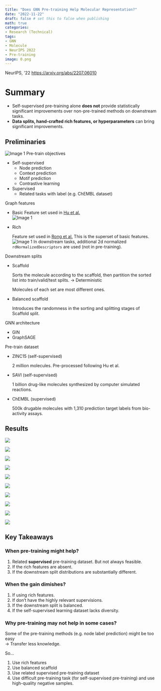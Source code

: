 ```yaml
---
title: "Does GNN Pre-training Help Molecular Representation?"
date: "2022-11-22"
draft: false # set this to false when publishing
math: true
categories:
- Research (Technical)
tags:
- GNN
- Molecule
- NeurIPS 2022
- Pre-training
image: 0.png
---
```

NeurIPS, '22 
<https://arxiv.org/abs/2207.06010>

# Summary
- Self-supervised pre-training alone **does not** provide statistically significant improvements over non-pre-trained methods on downstream tasks.
- **Data splits, hand-crafted rich features, or hyperparameters** can bring significant improvements.

## Preliminaries
![Image 1](Untitled.png)
Pre-train objectives

- Self-supervised
    - Node prediction
    - Context prediction
    - Motif prediction
    - Contrastive learning
- Supervised
    - Related tasks with label (e.g. ChEMBL dataset)

Graph features

- Basic
    Feature set used in [Hu et al.](https://arxiv.org/abs/1905.12265)  
    ![Image 1](Untitled1.png)

- Rich
    
    Feature set used in [Rong et al.](https://arxiv.org/abs/2007.02835) This is the superset of basic features.
    ![Image 1](Untitled2.png)
    In downstream tasks, additional 2d normalized `rdNormalizedDescriptors` are used (not in pre-training).

Downstream splits

- Scaffold
    
    Sorts the molecule according to the scaffold, then partition the sorted list into train/valid/test splits. → Deterministic
    
    Molecules of each set are most different ones.
    
- Balanced scaffold
    
    Introduces the randomness in the sorting and splitting stages of Scaffold split.

GNN architecture

- GIN
- GraphSAGE

Pre-train dataset

- ZINC15 (self-supervised)
    
    2 million molecules. Pre-processed following Hu et al.
    
- SAVI (self-supervised)
    
    1 billion drug-like molecules synthesized by computer simulated reactions.
    
- ChEMBL (supervised)
    
    500k drugable molecules with 1,310 prediction target labels from bio-activity assays.


## Results
![](Untitled3.png)  

![](Untitled4.png)  

![](Untitled5.png)  

![](Untitled6.png)  

![](Untitled7.png)  

![](Untitled8.png)  

![](Untitled9.png)  

![](Untitled10.png)  

![](Untitled11.png)  

![](Untitled12.png)  

## Key Takeaways
### When pre-training might help?
1. Related **supervised** pre-training dataset. But not always feasible.
2. If the rich features are absent.
3. If the downstream split distributions are substantially different.
### When the gain dimishes?
1. If using rich features.
2. If don’t have the highly relevant supervisions.
3. If the downstream split is balanced.
4. If the self-supervised learning dataset lacks diversity.
### Why pre-training may not help in some cases?
Some of the pre-training methods (e.g. node label prediction) might be too easy  
→ Transfer less knowledge.

So…  
1. Use rich features
2. Use balanced scaffold
3. Use related supervised pre-training dataset
4. Use difficult pre-training task (for self-supervised pre-training) and use high-quality negative samples.
